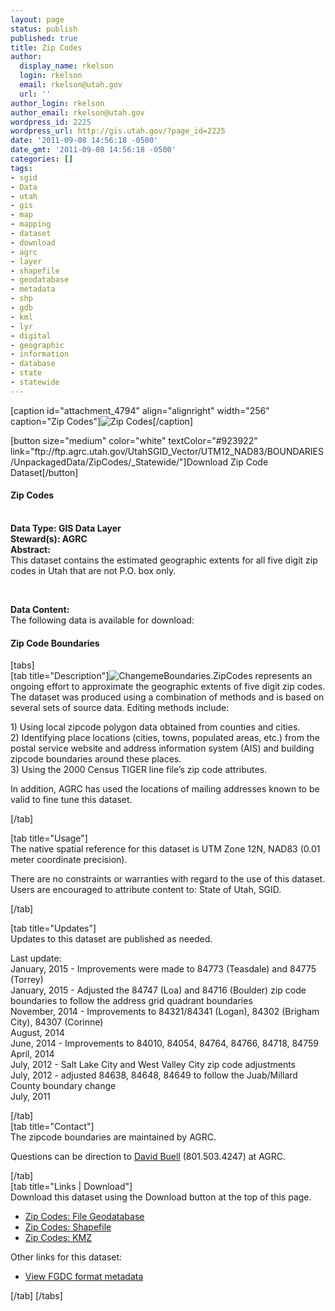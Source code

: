 ```yaml
---
layout: page
status: publish
published: true
title: Zip Codes
author:
  display_name: rkelson
  login: rkelson
  email: rkelson@utah.gov
  url: ''
author_login: rkelson
author_email: rkelson@utah.gov
wordpress_id: 2225
wordpress_url: http://gis.utah.gov/?page_id=2225
date: '2011-09-08 14:56:18 -0500'
date_gmt: '2011-09-08 14:56:18 -0500'
categories: []
tags:
- sgid
- Data
- utah
- gis
- map
- mapping
- dataset
- download
- agrc
- layer
- shapefile
- geodatabase
- metadata
- shp
- gdb
- kml
- lyr
- digital
- geographic
- information
- database
- state
- statewide
---
```

<p>[caption id="attachment_4794" align="alignright" width="256" caption="Zip Codes"]<img class="size-full wp-image-4794" src="http://gis.utah.gov/gallery/sgid/zipmain.png" alt="Zip Codes" />[/caption]</p>
<p>[button size="medium" color="white" textColor="#923922" link="ftp://ftp.agrc.utah.gov/UtahSGID_Vector/UTM12_NAD83/BOUNDARIES/UnpackagedData/ZipCodes/_Statewide/"]Download Zip Code Dataset[/button]</p>
<h4><strong>Zip Codes</h4>
<p></strong><br />
<strong>Data Type: GIS Data Layer</strong><br />
<strong>Steward(s): AGRC</strong><br />
<strong>Abstract:</strong><br />
This dataset contains the estimated geographic extents for all five digit zip codes in Utah that are not P.O. box only.</p>
<p><BR></p>
<p><strong>Data Content:</strong><br />
The following data is available for download:</p>
<p><h4 class="product">Zip Code Boundaries</h4>
<p>[tabs]<br />
[tab title="Description"]<img class="productImage-Thumb" src="http://gis.utah.gov/wp-content/uploads/ZipCodeSm.png" alt="Changeme" />Boundaries.ZipCodes represents an ongoing effort to approximate the geographic extents of five digit zip codes. The dataset was produced using a combination of methods and is based on several sets of source data. Editing methods include:</p>
<p>1) Using local zipcode polygon data obtained from counties and cities.<br />
2) Identifying place locations (cities, towns, populated areas, etc.) from the postal service website and address information system (AIS) and building zipcode boundaries around these places.<br />
3) Using the 2000 Census TIGER line file’s zip code attributes.</p>
<p>In addition, AGRC has used the locations of mailing addresses known to be valid to fine tune this dataset.
<div class="clear"></div>
<p> [/tab]</p>
<p>[tab title="Usage"]<br />
The native spatial reference for this dataset is UTM Zone 12N, NAD83 (0.01 meter coordinate precision).</p>
<p>There are no constraints or warranties with regard to the use of this dataset. Users are encouraged to attribute content to: State of Utah, SGID.</p>
<p>[/tab]</p>
<p>[tab title="Updates"]<br />
Updates to this dataset are published as needed.</p>
<p>Last update:<br />
January, 2015 - Improvements were made to 84773 (Teasdale) and 84775 (Torrey)<br />
January, 2015 - Adjusted the 84747 (Loa) and 84716 (Boulder) zip code boundaries to follow the address grid quadrant boundaries<br />
November, 2014 - Improvements to 84321/84341 (Logan), 84302 (Brigham City), 84307 (Corinne)<br />
August, 2014<br />
June, 2014 - Improvements to 84010, 84054, 84764, 84766, 84718, 84759<br />
April, 2014<br />
July, 2012 - Salt Lake City and West Valley City zip code adjustments<br />
July, 2012 - adjusted 84638, 84648, 84649 to follow the Juab/Millard County boundary change<br />
July, 2011</p>
<p>[/tab]<br />
[tab title="Contact"]<br />
The zipcode boundaries are maintained by AGRC.</p>
<p>Questions can be direction to <a href="mailto:dbuell@utah.gov">David Buell</a> (801.503.4247) at AGRC.</p>
<p>[/tab]<br />
[tab title="Links | Download"]<br />
Download this dataset using the Download button at the top of this page.</p>
<ul>
<li><a href="ftp://ftp.agrc.utah.gov/UtahSGID_Vector/UTM12_NAD83/BOUNDARIES/UnpackagedData/ZipCodes/_Statewide/ZipCodes_gdb.zip">Zip Codes: File Geodatabase</a></li>
<li><a href="ftp://ftp.agrc.utah.gov/UtahSGID_Vector/UTM12_NAD83/BOUNDARIES/UnpackagedData/ZipCodes/_Statewide/ZipCodes_shp.zip">Zip Codes: Shapefile</a></li>
<li><a href="ftp://ftp.agrc.utah.gov/UtahSGID_Vector/UTM12_NAD83/BOUNDARIES/UnpackagedData/ZipCodes/_Statewide/ZipCodes.kmz">Zip Codes: KMZ</a></li>
</ul>
<p>Other links for this dataset:</p>
<ul>
<li><a href="ftp://ftp.agrc.utah.gov/SGID93_Vector/NAD83/MetadataHTML/SGID93_BOUNDARIES_ZipCodes.html">View FGDC format metadata</a></li>
</ul>
<p>[/tab] [/tabs]</p>
